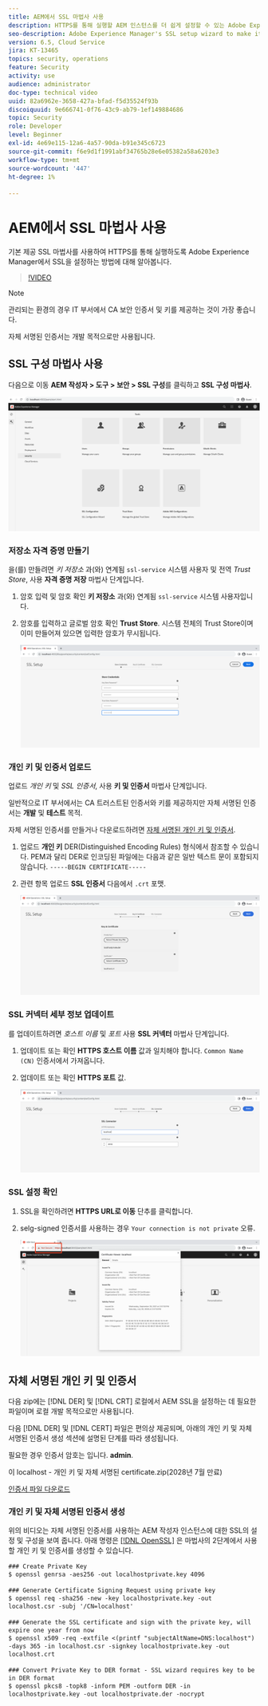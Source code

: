 ```yaml
---
title: AEM에서 SSL 마법사 사용
description: HTTPS를 통해 실행할 AEM 인스턴스를 더 쉽게 설정할 수 있는 Adobe Experience Manager의 SSL 설정 마법사.
seo-description: Adobe Experience Manager's SSL setup wizard to make it easier to set up an AEM instance to run over HTTPS.
version: 6.5, Cloud Service
jira: KT-13465
topics: security, operations
feature: Security
activity: use
audience: administrator
doc-type: technical video
uuid: 82a6962e-3658-427a-bfad-f5d35524f93b
discoiquuid: 9e666741-0f76-43c9-ab79-1ef149884686
topic: Security
role: Developer
level: Beginner
exl-id: 4e69e115-12a6-4a57-90da-b91e345c6723
source-git-commit: f6e9d1f1991abf34765b28e6e05382a58a6203e3
workflow-type: tm+mt
source-wordcount: '447'
ht-degree: 1%

---
```


# AEM에서 SSL 마법사 사용

기본 제공 SSL 마법사를 사용하여 HTTPS를 통해 실행하도록 Adobe Experience Manager에서 SSL을 설정하는 방법에 대해 알아봅니다.

>[!VIDEO](https://video.tv.adobe.com/v/17993?quality=12&learn=on)


>[!NOTE]
>
>관리되는 환경의 경우 IT 부서에서 CA 보안 인증서 및 키를 제공하는 것이 가장 좋습니다.
>
>자체 서명된 인증서는 개발 목적으로만 사용됩니다.

## SSL 구성 마법사 사용

다음으로 이동 __AEM 작성자 > 도구 > 보안 > SSL 구성__&#x200B;를 클릭하고 __SSL 구성 마법사__.

![SSL 구성 마법사](assets/use-the-ssl-wizard/ssl-config-wizard.png)

### 저장소 자격 증명 만들기

을(를) 만들려면 _키 저장소_ 과(와) 연계됨 `ssl-service` 시스템 사용자 및 전역 _Trust Store_, 사용 __자격 증명 저장__ 마법사 단계입니다.

1. 암호 입력 및 암호 확인 __키 저장소__ 과(와) 연계됨 `ssl-service` 시스템 사용자입니다.
1. 암호를 입력하고 글로벌 암호 확인 __Trust Store__. 시스템 전체의 Trust Store이며 이미 만들어져 있으면 입력한 암호가 무시됩니다.

   ![SSL 설정 - 자격 증명 저장](assets/use-the-ssl-wizard/store-credentials.png)

### 개인 키 및 인증서 업로드

업로드 _개인 키_ 및 _SSL 인증서_, 사용 __키 및 인증서__ 마법사 단계입니다.

일반적으로 IT 부서에서는 CA 트러스트된 인증서와 키를 제공하지만 자체 서명된 인증서는 __개발__ 및 __테스트__ 목적.

자체 서명된 인증서를 만들거나 다운로드하려면 [자체 서명된 개인 키 및 인증서](#self-signed-private-key-and-certificate).

1. 업로드 __개인 키__ DER(Distinguished Encoding Rules) 형식에서 참조할 수 있습니다. PEM과 달리 DER로 인코딩된 파일에는 다음과 같은 일반 텍스트 문이 포함되지 않습니다. `-----BEGIN CERTIFICATE-----`
1. 관련 항목 업로드 __SSL 인증서__ 다음에서 `.crt` 포맷.

   ![SSL 설정 - 개인 키 및 인증서](assets/use-the-ssl-wizard/privatekey-and-certificate.png)

### SSL 커넥터 세부 정보 업데이트

를 업데이트하려면 _호스트 이름_ 및 _포트_ 사용 __SSL 커넥터__ 마법사 단계입니다.

1. 업데이트 또는 확인 __HTTPS 호스트 이름__ 값과 일치해야 합니다. `Common Name (CN)` 인증서에서 가져옵니다.
1. 업데이트 또는 확인 __HTTPS 포트__ 값.

   ![SSL 설정 - SSL 커넥터 세부 정보](assets/use-the-ssl-wizard/ssl-connector-details.png)

### SSL 설정 확인

1. SSL을 확인하려면 __HTTPS URL로 이동__ 단추를 클릭합니다.
1. selg-signed 인증서를 사용하는 경우 `Your connection is not private` 오류.

   ![SSL 설정 - HTTPS에서 AEM 확인](assets/use-the-ssl-wizard/verify-aem-over-ssl.png)

## 자체 서명된 개인 키 및 인증서

다음 zip에는 [!DNL DER] 및 [!DNL CRT] 로컬에서 AEM SSL을 설정하는 데 필요한 파일이며 로컬 개발 목적으로만 사용됩니다.

다음 [!DNL DER] 및 [!DNL CERT] 파일은 편의상 제공되며, 아래의 개인 키 및 자체 서명된 인증서 생성 섹션에 설명된 단계를 따라 생성됩니다.

필요한 경우 인증서 암호는 입니다. **admin**.

이 localhost - 개인 키 및 자체 서명된 certificate.zip(2028년 7월 만료)

[인증서 파일 다운로드](assets/use-the-ssl-wizard/certificate.zip)

### 개인 키 및 자체 서명된 인증서 생성

위의 비디오는 자체 서명된 인증서를 사용하는 AEM 작성자 인스턴스에 대한 SSL의 설정 및 구성을 보여 줍니다. 아래 명령은 [[!DNL OpenSSL]](https://www.openssl.org/) 은 마법사의 2단계에서 사용할 개인 키 및 인증서를 생성할 수 있습니다.

```shell
### Create Private Key
$ openssl genrsa -aes256 -out localhostprivate.key 4096

### Generate Certificate Signing Request using private key
$ openssl req -sha256 -new -key localhostprivate.key -out localhost.csr -subj '/CN=localhost'

### Generate the SSL certificate and sign with the private key, will expire one year from now
$ openssl x509 -req -extfile <(printf "subjectAltName=DNS:localhost") -days 365 -in localhost.csr -signkey localhostprivate.key -out localhost.crt

### Convert Private Key to DER format - SSL wizard requires key to be in DER format
$ openssl pkcs8 -topk8 -inform PEM -outform DER -in localhostprivate.key -out localhostprivate.der -nocrypt
```
